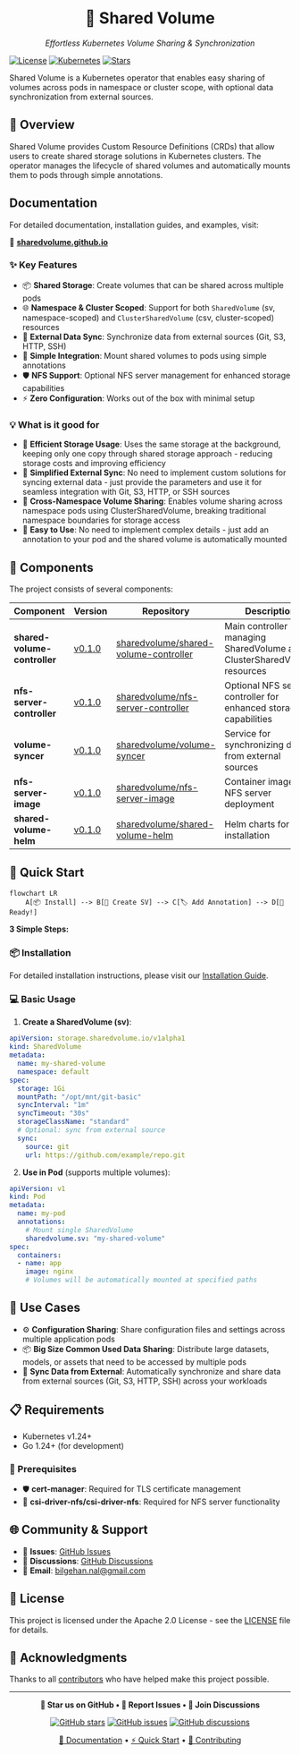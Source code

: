 <div align="center">
  <h1>🚀 Shared Volume</h1>
  <p><i>Effortless Kubernetes Volume Sharing & Synchronization</i></p>
</div>

[![License](https://img.shields.io/badge/License-Apache_2.0-blue.svg)](LICENSE)
[![Kubernetes](https://img.shields.io/badge/Kubernetes-v1.24+-blue.svg)](https://kubernetes.io/)
[![Stars](https://img.shields.io/github/stars/sharedvolume/shared-volume?style=social)](https://github.com/sharedvolume/shared-volume/stargazers)

Shared Volume is a Kubernetes operator that enables easy sharing of volumes across pods in namespace or cluster scope, with optional data synchronization from external sources.

## 📖 Overview

Shared Volume provides Custom Resource Definitions (CRDs) that allow users to create shared storage solutions in Kubernetes clusters. The operator manages the lifecycle of shared volumes and automatically mounts them to pods through simple annotations.

##  Documentation

For detailed documentation, installation guides, and examples, visit:

📖 **[sharedvolume.github.io](https://sharedvolume.github.io)**

### ✨ Key Features

- 📦 **Shared Storage**: Create volumes that can be shared across multiple pods
- 🌐 **Namespace & Cluster Scoped**: Support for both `SharedVolume` (sv, namespace-scoped) and `ClusterSharedVolume` (csv, cluster-scoped) resources
- 🔄 **External Data Sync**: Synchronize data from external sources (Git, S3, HTTP, SSH)
- 🎯 **Simple Integration**: Mount shared volumes to pods using simple annotations
- 🛡️ **NFS Support**: Optional NFS server management for enhanced storage capabilities
- ⚡ **Zero Configuration**: Works out of the box with minimal setup

### 💡 What is it good for

- 💾 **Efficient Storage Usage**: Uses the same storage at the background, keeping only one copy through shared storage approach - reducing storage costs and improving efficiency
- 🔌 **Simplified External Sync**: No need to implement custom solutions for syncing external data - just provide the parameters and use it for seamless integration with Git, S3, HTTP, or SSH sources
- 🔗 **Cross-Namespace Volume Sharing**: Enables volume sharing across namespace pods using ClusterSharedVolume, breaking traditional namespace boundaries for storage access
- 🎨 **Easy to Use**: No need to implement complex details - just add an annotation to your pod and the shared volume is automatically mounted

## 🧩 Components

The project consists of several components:

| Component | Version | Repository | Description |
|-----------|---------|------------|-------------|
| **shared-volume-controller** | [v0.1.0](https://github.com/sharedvolume/shared-volume-controller/releases/tag/v0.1.0) | [sharedvolume/shared-volume-controller](https://github.com/sharedvolume/shared-volume-controller) | Main controller managing SharedVolume and ClusterSharedVolume resources |
| **nfs-server-controller** | [v0.1.0](https://github.com/sharedvolume/nfs-server-controller/releases/tag/v0.1.0) | [sharedvolume/nfs-server-controller](https://github.com/sharedvolume/nfs-server-controller) | Optional NFS server controller for enhanced storage capabilities |
| **volume-syncer** | [v0.1.0](https://github.com/sharedvolume/volume-syncer/releases/tag/v0.1.0) | [sharedvolume/volume-syncer](https://github.com/sharedvolume/volume-syncer) | Service for synchronizing data from external sources |
| **nfs-server-image** | [v0.1.0](https://github.com/sharedvolume/nfs-server-image/releases/tag/v0.1.0) | [sharedvolume/nfs-server-image](https://github.com/sharedvolume/nfs-server-image) | Container image for NFS server deployment |
| **shared-volume-helm** | [v0.1.0](https://github.com/sharedvolume/shared-volume-helm/releases/tag/v0.1.0) | [sharedvolume/shared-volume-helm](https://github.com/sharedvolume/shared-volume-helm) | Helm charts for easy installation |

## 🚀 Quick Start

```mermaid
flowchart LR
    A[📦 Install] --> B[📝 Create SV] --> C[🏷️ Add Annotation] --> D[🎉 Ready!]
```

**3 Simple Steps:**

### 📦 Installation

For detailed installation instructions, please visit our [Installation Guide](https://sharedvolume.github.io/installation).

### 💻 Basic Usage

1. **Create a SharedVolume (sv)**:
```yaml
apiVersion: storage.sharedvolume.io/v1alpha1
kind: SharedVolume
metadata:
  name: my-shared-volume
  namespace: default
spec:
  storage: 1Gi
  mountPath: "/opt/mnt/git-basic"
  syncInterval: "1m"
  syncTimeout: "30s"
  storageClassName: "standard"
  # Optional: sync from external source
  sync:
    source: git
    url: https://github.com/example/repo.git
```

2. **Use in Pod** (supports multiple volumes):
```yaml
apiVersion: v1
kind: Pod
metadata:
  name: my-pod
  annotations:
    # Mount single SharedVolume
    sharedvolume.sv: "my-shared-volume"
spec:
  containers:
  - name: app
    image: nginx
    # Volumes will be automatically mounted at specified paths
```

## 🎯 Use Cases

- ⚙️ **Configuration Sharing**: Share configuration files and settings across multiple application pods
- 📦 **Big Size Common Used Data Sharing**: Distribute large datasets, models, or assets that need to be accessed by multiple pods
- 🔄 **Sync Data from External**: Automatically synchronize and share data from external sources (Git, S3, HTTP, SSH) across your workloads

## 📋 Requirements

- Kubernetes v1.24+
- Go 1.24+ (for development)

### 🔧 Prerequisites

- 🛡️ **cert-manager**: Required for TLS certificate management
- 💾 **csi-driver-nfs/csi-driver-nfs**: Required for NFS server functionality

## 🌐 Community & Support

- 🐛 **Issues**: [GitHub Issues](https://github.com/sharedvolume/shared-volume/issues)
- 💬 **Discussions**: [GitHub Discussions](https://github.com/sharedvolume/shared-volume/discussions)
- 📧 **Email**: bilgehan.nal@gmail.com

## 📄 License

This project is licensed under the Apache 2.0 License - see the [LICENSE](LICENSE) file for details.

## 🙏 Acknowledgments

Thanks to all [contributors](https://github.com/sharedvolume/shared-volume/graphs/contributors) who have helped make this project possible.

---

<div align="center">

**🌟 Star us on GitHub • 🐛 Report Issues • 💬 Join Discussions**

[![GitHub stars](https://img.shields.io/github/stars/sharedvolume/shared-volume?style=social)](https://github.com/sharedvolume/shared-volume/stargazers)
[![GitHub issues](https://img.shields.io/github/issues/sharedvolume/shared-volume)](https://github.com/sharedvolume/shared-volume/issues)
[![GitHub discussions](https://img.shields.io/github/discussions/sharedvolume/shared-volume)](https://github.com/sharedvolume/shared-volume/discussions)

[📖 Documentation](https://sharedvolume.github.io) • [⚡ Quick Start](#-quick-start) • [🤝 Contributing](CONTRIBUTING.md)

</div>